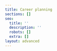 ```yaml
---
title: Career planning
sections: []
seo:
  title: ''
  description: ''
  robots: []
  extra: []
layout: advanced
---
```

